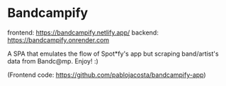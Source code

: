 # Bandcampify
frontend: https://bandcampify.netlify.app/
backend: https://bandcampify.onrender.com

A SPA that emulates the flow of Spot*fy's app but scraping band/artist's data from Bandc@mp.
Enjoy! :)

(Frontend code: https://github.com/pablojacosta/bandcampify-app)
